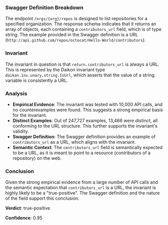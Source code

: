 ### Swagger Definition Breakdown
The endpoint `/orgs/{org}/repos` is designed to list repositories for a specified organization. The response schema indicates that it returns an array of objects, each containing a `contributors_url` field, which is of type string. The example provided in the Swagger definition is a URL (`http://api.github.com/repos/octocat/Hello-World/contributors`).

### Invariant
The invariant in question is that `return.contributors_url` is always a URL. This is represented by the Daikon invariant type `daikon.inv.unary.string.IsUrl`, which asserts that the value of a string variable is consistently a URL.

### Analysis
- **Empirical Evidence**: The invariant was tested with 10,000 API calls, and no counterexamples were found. This suggests a strong empirical basis for the invariant.
- **Distinct Examples**: Out of 247,727 examples, 13,466 were distinct, all conforming to the URL structure. This further supports the invariant's validity.
- **Swagger Definition**: The Swagger definition provides an example of `contributors_url` as a URL, which aligns with the invariant.
- **Semantic Context**: The `contributors_url` field is semantically expected to be a URL, as it is meant to point to a resource (contributors of a repository) on the web.

### Conclusion
Given the strong empirical evidence from a large number of API calls and the semantic expectation that `contributors_url` is a URL, the invariant is highly likely to be a "true-positive". The Swagger definition and the nature of the field support this conclusion.

**Verdict**: true-positive

**Confidence**: 0.95
